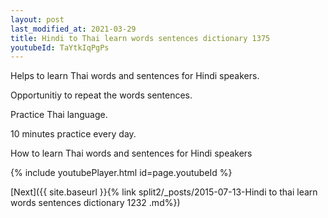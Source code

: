 ```yaml
---
layout: post
last_modified_at: 2021-03-29
title: Hindi to Thai learn words sentences dictionary 1375 
youtubeId: TaYtkIqPgPs
---
```

 
 
Helps to learn Thai words and sentences for Hindi speakers.

Opportunitiy to repeat the words sentences. 

Practice Thai language. 
 
10 minutes practice every day. 
 
How to learn Thai words and sentences for Hindi speakers 
 
{% include youtubePlayer.html id=page.youtubeId %}
 
 
[Next]({{ site.baseurl }}{% link  split2/_posts/2015-07-13-Hindi to thai learn words sentences dictionary 1232 .md%})
 
